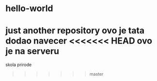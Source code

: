 # hello-world
just another repository
ovo je tata dodao navecer
<<<<<<< HEAD
ovo je na serveru
=======
skola prirode
>>>>>>> master
